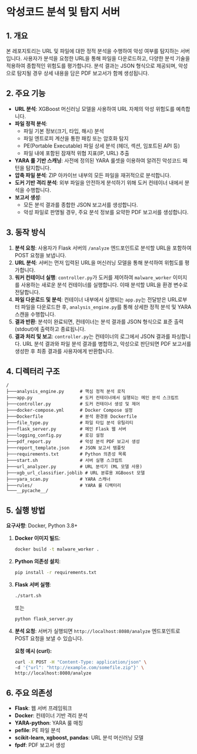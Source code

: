 # 악성코드 분석 및 탐지 서버

## 1. 개요

본 레포지토리는 URL 및 파일에 대한 정적 분석을 수행하여 악성 여부를 탐지하는 서버입니다. 사용자가 분석을 요청한 URL을 통해 파일을 다운로드하고, 다양한 분석 기술을 적용하여 종합적인 위험도를 평가합니다. 분석 결과는 JSON 형식으로 제공되며, 악성으로 탐지될 경우 상세 내용을 담은 PDF 보고서가 함께 생성됩니다.

## 2. 주요 기능

- **URL 분석**: XGBoost 머신러닝 모델을 사용하여 URL 자체의 악성 위험도를 예측합니다.
- **파일 정적 분석**:
    - 파일 기본 정보(크기, 타입, 해시) 분석
    - 파일 엔트로피 계산을 통한 패킹 또는 암호화 탐지
    - PE(Portable Executable) 파일 상세 분석 (헤더, 섹션, 임포트된 API 등)
    - 파일 내에 포함된 잠재적 위협 지표(IP, URL) 추출
- **YARA 룰 기반 스캐닝**: 사전에 정의된 YARA 룰셋을 이용하여 알려진 악성코드 패턴을 탐지합니다.
- **압축 파일 분석**: ZIP 아카이브 내부의 모든 파일을 재귀적으로 분석합니다.
- **도커 기반 격리 분석**: 외부 파일을 안전하게 분석하기 위해 도커 컨테이너 내에서 분석을 수행합니다.
- **보고서 생성**:
    - 모든 분석 결과를 종합한 JSON 보고서를 생성합니다.
    - 악성 파일로 판명될 경우, 주요 분석 정보를 요약한 PDF 보고서를 생성합니다.

## 3. 동작 방식

1.  **분석 요청**: 사용자가 Flask 서버의 `/analyze` 엔드포인트로 분석할 URL을 포함하여 POST 요청을 보냅니다.
2.  **URL 분석**: 서버는 먼저 입력된 URL을 머신러닝 모델을 통해 분석하여 위험도를 평가합니다.
3.  **워커 컨테이너 실행**: `controller.py`가 도커를 제어하여 `malware_worker` 이미지를 사용하는 새로운 분석 컨테이너를 실행합니다. 이때 분석할 URL을 환경 변수로 전달합니다.
4.  **파일 다운로드 및 분석**: 컨테이너 내부에서 실행되는 `app.py`는 전달받은 URL로부터 파일을 다운로드한 후, `analysis_engine.py`를 통해 상세한 정적 분석 및 YARA 스캔을 수행합니다.
5.  **결과 반환**: 분석이 완료되면, 컨테이너는 분석 결과를 JSON 형식으로 표준 출력(stdout)에 출력하고 종료됩니다.
6.  **결과 처리 및 보고**: `controller.py`는 컨테이너의 로그에서 JSON 결과를 파싱합니다. URL 분석 결과와 파일 분석 결과를 병합하고, 악성으로 판단되면 PDF 보고서를 생성한 후 최종 결과를 사용자에게 반환합니다.

## 4. 디렉터리 구조

```
/
├───analysis_engine.py      # 핵심 정적 분석 로직
├───app.py                  # 도커 컨테이너에서 실행되는 메인 분석 스크립트
├───controller.py           # 도커 컨테이너 생성 및 제어
├───docker-compose.yml      # Docker Compose 설정
├───Dockerfile              # 분석 환경용 Dockerfile
├───file_type.py            # 파일 타입 분석 유틸리티
├───flask_server.py         # 메인 Flask 웹 서버
├───logging_config.py       # 로깅 설정
├───pdf_report.py           # 악성 분석 PDF 보고서 생성
├───report_template.json    # JSON 보고서 템플릿
├───requirements.txt        # Python 의존성 목록
├───start.sh                # 서버 실행 스크립트
├───url_analyzer.py         # URL 분석기 (ML 모델 사용)
├───xgb_url_classifier.joblib # URL 분류용 XGBoost 모델
├───yara_scan.py            # YARA 스캐너
├───rules/                  # YARA 룰 디렉터리
└───__pycache__/
```

## 5. 실행 방법

**요구사항**: Docker, Python 3.8+

1.  **Docker 이미지 빌드**:
    ```bash
    docker build -t malware_worker .
    ```

2.  **Python 의존성 설치**:
    ```bash
    pip install -r requirements.txt
    ```

3.  **Flask 서버 실행**:
    ```bash
    ./start.sh
    ```
    또는
    ```bash
    python flask_server.py
    ```

4.  **분석 요청**:
    서버가 실행되면 `http://localhost:8080/analyze` 엔드포인트로 POST 요청을 보낼 수 있습니다.

    **요청 예시 (curl):**
    ```bash
    curl -X POST -H "Content-Type: application/json" \
    -d '{"url": "http://example.com/somefile.zip"}' \
    http://localhost:8080/analyze
    ```

## 6. 주요 의존성

-   **Flask**: 웹 서버 프레임워크
-   **Docker**: 컨테이너 기반 격리 분석
-   **YARA-python**: YARA 룰 매칭
-   **pefile**: PE 파일 분석
-   **scikit-learn, xgboost, pandas**: URL 분석 머신러닝 모델
-   **fpdf**: PDF 보고서 생성
